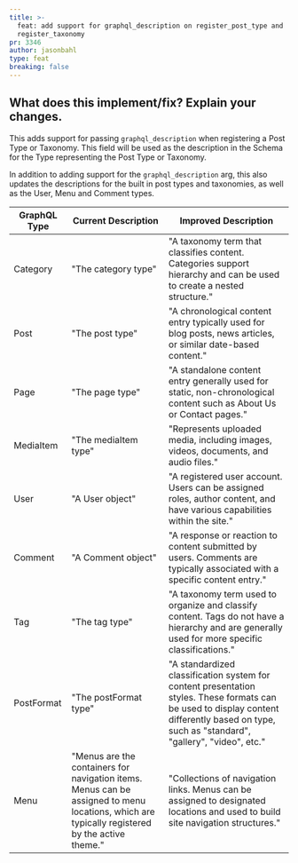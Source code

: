```yaml
---
title: >-
  feat: add support for graphql_description on register_post_type and
  register_taxonomy
pr: 3346
author: jasonbahl
type: feat
breaking: false
---
```


## What does this implement/fix? Explain your changes.

This adds support for passing `graphql_description` when registering a Post Type or Taxonomy. This field will be used as the description in the Schema for the Type representing the Post Type or Taxonomy. 

In addition to adding support for the `graphql_description` arg, this also updates the descriptions for the built in post types and taxonomies, as well as the User, Menu and Comment types. 

|GraphQL Type | Current Description | Improved Description |
|---------------|---------------------|----------------------|
| Category | "The category type" | "A taxonomy term that classifies content. Categories support hierarchy and can be used to create a nested structure." |
| Post | "The post type" | "A chronological content entry typically used for blog posts, news articles, or similar date-based content." |
| Page | "The page type" | "A standalone content entry generally used for static, non-chronological content such as About Us or Contact pages." |
| MediaItem | "The mediaItem type" | "Represents uploaded media, including images, videos, documents, and audio files." |
| User | "A User object" | "A registered user account. Users can be assigned roles, author content, and have various capabilities within the site." |
| Comment | "A Comment object" | "A response or reaction to content submitted by users. Comments are typically associated with a specific content entry." |
| Tag | "The tag type" | "A taxonomy term used to organize and classify content. Tags do not have a hierarchy and are generally used for more specific classifications." |
| PostFormat | "The postFormat type" | "A standardized classification system for content presentation styles. These formats can be used to display content differently based on type, such as "standard", "gallery", "video", etc." |
| Menu | "Menus are the containers for navigation items. Menus can be assigned to menu locations, which are typically registered by the active theme." | "Collections of navigation links. Menus can be assigned to designated locations and used to build site navigation structures." |
